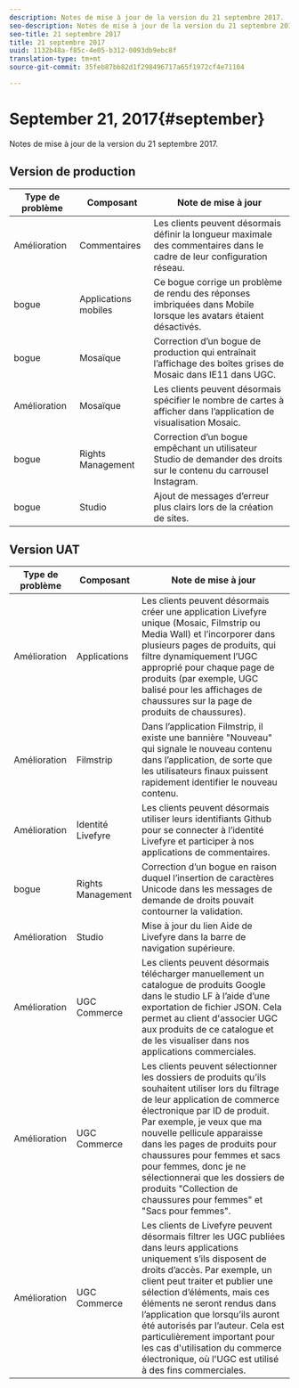 ```yaml
---
description: Notes de mise à jour de la version du 21 septembre 2017.
seo-description: Notes de mise à jour de la version du 21 septembre 2017.
seo-title: 21 septembre 2017
title: 21 septembre 2017
uuid: 1132b48a-f85c-4e05-b312-0093db9ebc8f
translation-type: tm+mt
source-git-commit: 35feb87bb82d1f298496717a65f1972cf4e71104

---
```



# September 21, 2017{#september}

Notes de mise à jour de la version du 21 septembre 2017.

## Version de production

| **Type de problème** | **Composant** | **Note de mise à jour** |
|---|---|---|
| Amélioration | Commentaires | Les clients peuvent désormais définir la longueur maximale des commentaires dans le cadre de leur configuration réseau. |
| bogue | Applications mobiles | Ce bogue corrige un problème de rendu des réponses imbriquées dans Mobile lorsque les avatars étaient désactivés. |
| bogue | Mosaïque | Correction d’un bogue de production qui entraînait l’affichage des boîtes grises de Mosaic dans IE11 dans UGC. |
| Amélioration | Mosaïque | Les clients peuvent désormais spécifier le nombre de cartes à afficher dans l’application de visualisation Mosaic. |
| bogue | Rights Management | Correction d’un bogue empêchant un utilisateur Studio de demander des droits sur le contenu du carrousel Instagram. |
| bogue | Studio | Ajout de messages d’erreur plus clairs lors de la création de sites. |

## Version UAT

| **Type de problème** | **Composant** | **Note de mise à jour** |
|---|---|---|
| Amélioration | Applications | Les clients peuvent désormais créer une application Livefyre unique (Mosaic, Filmstrip ou Media Wall) et l’incorporer dans plusieurs pages de produits, qui filtre dynamiquement l’UGC approprié pour chaque page de produits (par exemple, UGC balisé pour les affichages de chaussures sur la page de produits de chaussures). |
| Amélioration | Filmstrip | Dans l’application Filmstrip, il existe une bannière "Nouveau" qui signale le nouveau contenu dans l’application, de sorte que les utilisateurs finaux puissent rapidement identifier le nouveau contenu. |
| Amélioration | Identité Livefyre | Les clients peuvent désormais utiliser leurs identifiants Github pour se connecter à l’identité Livefyre et participer à nos applications de commentaires. |
| bogue | Rights Management | Correction d’un bogue en raison duquel l’insertion de caractères Unicode dans les messages de demande de droits pouvait contourner la validation. |
| Amélioration | Studio | Mise à jour du lien Aide de Livefyre dans la barre de navigation supérieure. |
| Amélioration | UGC Commerce | Les clients peuvent désormais télécharger manuellement un catalogue de produits Google dans le studio LF à l’aide d’une exportation de fichier JSON. Cela permet au client d'associer UGC aux produits de ce catalogue et de les visualiser dans nos applications commerciales. |
| Amélioration | UGC Commerce | Les clients peuvent sélectionner les dossiers de produits qu’ils souhaitent utiliser lors du filtrage de leur application de commerce électronique par ID de produit. Par exemple, je veux que ma nouvelle pellicule apparaisse dans les pages de produits pour chaussures pour femmes et sacs pour femmes, donc je ne sélectionnerai que les dossiers de produits "Collection de chaussures pour femmes" et "Sacs pour femmes". |
| Amélioration | UGC Commerce | Les clients de Livefyre peuvent désormais filtrer les UGC publiées dans leurs applications uniquement s’ils disposent de droits d’accès. Par exemple, un client peut traiter et publier une sélection d’éléments, mais ces éléments ne seront rendus dans l’application que lorsqu’ils auront été autorisés par l’auteur. Cela est particulièrement important pour les cas d'utilisation du commerce électronique, où l'UGC est utilisé à des fins commerciales. |

